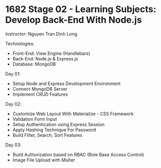 # 1682 Stage 02 - Learning Subjects: Develop Back-End With Node.js

Instructor: Nguyen Tran Dinh Long

Technologies:

- Front-End: View Engine (Handlebars)
- Back-End: Node.js & Express.js
- Database: MongoDB

Day 01:

- Setup Node and Express Development Environment
- Connect MongoDB Server
- Implement CRUD Features

Day 02:

- Customize Web Layout With Materialize - CSS Framework
- Validation Form Input
- Setup Authentication using Express Session
- Apply Hashing Technique For Password
- Build Filter, Search, Sort Features

Day 03:

- Build Authorization based on RBAC (Role Base Access Control)
- Image File Upload with Multer
